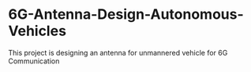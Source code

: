 # 6G-Antenna-Design-Autonomous-Vehicles
This project is designing an antenna for unmannered vehicle for 6G Communication
